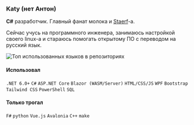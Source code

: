 ### Katy (нет Антон)

**C#** разработчик. Главный фанат молока и [Staerf](https://band.link/STAERF)-а.

Сейчас учусь на программного инженера, занимаюсь настройкой своего linux-а и стараюсь помогать открытому ПО с переводом на русский язык.

![Топ использованных языков в репозиториях](https://github-readme-stats.vercel.app/api/top-langs/?username=Katy248&size_weight=1&count_weight=0&layout=compact&theme=gruvbox&langs_count=12&hide=css)

#### Использовал

`.NET 6.0+`
`C#`
`ASP.NET Core`
`Blazor (WASM/Server)`
`HTML/CSS/JS`
`WPF`
`Bootstrap`
`Tailwind CSS`
`PowerShell`
`SQL`

#### Только трогал

`F#`
`python`
`Vue.js`
`Avalonia`
`C++`
`make`
